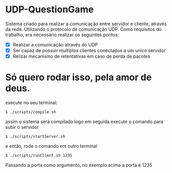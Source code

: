 # UDP-QuestionGame

Sistema criado para realizar a comunicação entre servidor e cliente, através da rede.
Utilizando o protocolo de comunicação UDP.
Como requisitos do trabalho, era necessário realizar os seguintes pontos:

- [x] Realizar a comunicação através do UDP
- [x] Ser capaz de possuir multiplos clientes conectados a um unico servidor
- [x] Relizar mecanismo de retentativas em caso de perda de pacotes

# Só quero rodar isso, pela amor de deus.

execute no seu terminal:
```
$ ./scripts/compile.sh
```

assim o sistema será compilado
logo em seguida execute o comando para subir o servidor
```
$ ./scripts/startServer.sh
```

e então, rode o comando em outro terminal
```
$ ./scripts/runClient.sh 1235
```
Passando a porta como argumento, no exemplo acima a porta é 1235
